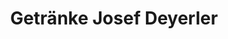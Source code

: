 ---
title: "Getränke Josef Deyerler"
url: /hilpoltstein/getraenke-josef-deyerler/
shop: Getränke
---